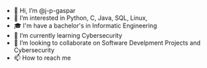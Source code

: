 - 👋 Hi, I’m @j-p-gaspar
- 👀 I’m interested in Python, C, Java, SQL, Linux,  
- 🎓 I'm have a bachelor's in Informatic Engineering
- 🌱 I’m currently learning Cybersecurity 
- 💞️ I’m looking to collaborate on Software Develpment Projects and Cybersecurity
- 📫 How to reach me 

<!---
j-p-gaspar/j-p-gaspar is a ✨ special ✨ repository because its `README.md` (this file) appears on your GitHub profile.
You can click the Preview link to take a look at your changes.
--->
